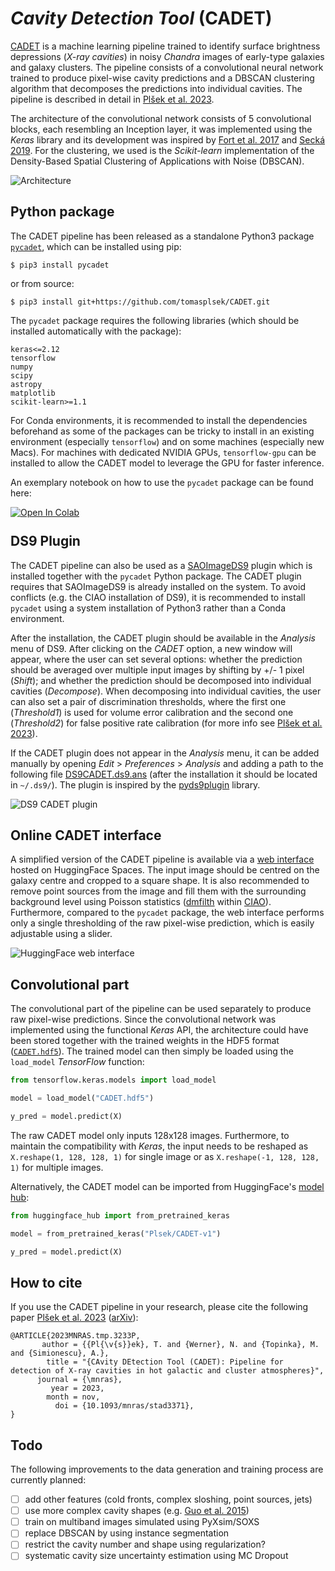 # *Cavity Detection Tool* (CADET)

[CADET](https://tomasplsek.github.io/CADET/) is a machine learning pipeline trained to identify surface brightness depressions (*X-ray cavities*) in noisy *Chandra* images of early-type galaxies and galaxy clusters. The pipeline consists of a convolutional neural network trained to produce pixel-wise cavity predictions and a DBSCAN clustering algorithm that decomposes the predictions into individual cavities. The pipeline is described in detail in [Plšek et al. 2023](https://academic.oup.com/mnras/article/527/2/3315/7339785).

The architecture of the convolutional network consists of 5 convolutional blocks, each resembling an Inception layer, it was implemented using the *Keras* library and its development was inspired by [Fort et al. 2017](https://ui.adsabs.harvard.edu/abs/2017arXiv171200523F/abstract) and [Secká 2019](https://is.muni.cz/th/rnxoz/?lang=en;fakulta=1411). For the clustering, we used is the *Scikit-learn* implementation of the Density-Based Spatial Clustering of Applications with Noise (DBSCAN).

![Architecture](https://github.com/tomasplsek/CADET/raw/main/docs/figures/architecture.png)


## Python package

The CADET pipeline has been released as a standalone Python3 package [`pycadet`](https://pypi.org/project/pycadet/), which can be installed using pip:

```console
$ pip3 install pycadet
```

or from source:

```console
$ pip3 install git+https://github.com/tomasplsek/CADET.git
```

The `pycadet` package requires the following libraries (which should be installed automatically with the package):
```
keras<=2.12
tensorflow
numpy
scipy
astropy
matplotlib
scikit-learn>=1.1
```

For Conda environments, it is recommended to install the dependencies beforehand as some of the packages can be tricky to install in an existing environment (especially `tensorflow`) and on some machines (especially new Macs). For machines with dedicated NVIDIA GPUs, `tensorflow-gpu` can be installed to allow the CADET model to leverage the GPU for faster inference.

An exemplary notebook on how to use the `pycadet` package can be found here: 

<a target="_blank" href="https://colab.research.google.com/github/tomasplsek/CADET/blob/main/example/CADET.ipynb">
 <img src="https://colab.research.google.com/assets/colab-badge.svg" alt="Open In Colab" style="margin-bottom:-4px"/>
</a>


## DS9 Plugin

The CADET pipeline can also be used as a [SAOImageDS9](https://ds9.si.edu/) plugin which is installed together with the `pycadet` Python package. The CADET plugin requires that SAOImageDS9 is already installed on the system. To avoid conflicts (e.g. the CIAO installation of DS9), it is recommended to install `pycadet` using a system installation of Python3 rather than a Conda environment.

After the installation, the CADET plugin should be available in the *Analysis* menu of DS9. After clicking on the *CADET* option, a new window will appear, where the user can set several options: whether the prediction should be averaged over multiple input images by shifting by +/- 1 pixel (*Shift*); and whether the prediction should be decomposed into individual cavities (*Decompose*). When decomposing into individual cavities, the user can also set a pair of discrimination thresholds, where the first one (*Threshold1*) is used for volume error calibration and the second one (*Threshold2*) for false positive rate calibration (for more info see [Plšek et al. 2023](https://arxiv.org/abs/2304.05457)).

If the CADET plugin does not appear in the *Analysis* menu, it can be added manually by opening *Edit* > *Preferences* > *Analysis* and adding a path to the following file [DS9CADET.ds9.ans](https://github.com/tomasplsek/CADET/raw/main/pycadet/DS9CADET.ds9.ans) (after the installation it should be located in `~/.ds9/`). The plugin is inspired by the [pyds9plugin](https://github.com/vpicouet/pyds9plugin/tree/master) library.

![DS9 CADET plugin](https://github.com/tomasplsek/CADET/raw/main/docs/figures/DS9CADET.gif)

## Online CADET interface

A simplified version of the CADET pipeline is available via a <a href="https://huggingface.co/spaces/Plsek/CADET" target=_blank>web interface</a> hosted on HuggingFace Spaces. The input image should be centred on the galaxy centre and cropped to a square shape. It is also recommended to remove point sources from the image and fill them with the surrounding background level using Poisson statistics ([dmfilth](https://cxc.cfa.harvard.edu/ciao/ahelp/dmfilth.html) within [CIAO](https://cxc.harvard.edu/ciao/)). Furthermore, compared to the `pycadet` package, the web interface performs only a single thresholding of the raw pixel-wise prediction, which is easily adjustable using a slider.

![HuggingFace web interface](https://github.com/tomasplsek/CADET/raw/main/docs/figures/CADET_HF.gif)


## Convolutional part

The convolutional part of the pipeline can be used separately to produce raw pixel-wise predictions. Since the convolutional network was implemented using the functional *Keras* API, the architecture could have been stored together with the trained weights in the HDF5 format ([`CADET.hdf5`](https://github.com/tomasplsek/CADET/raw/main/pycadet/CADET.hdf5)). The trained model can then simply be loaded using the `load_model` *TensorFlow* function:

```python
from tensorflow.keras.models import load_model

model = load_model("CADET.hdf5")

y_pred = model.predict(X)
```

The raw CADET model only inputs 128x128 images. Furthermore, to maintain the compatibility with *Keras*, the input needs to be reshaped as `X.reshape(1, 128, 128, 1)` for single image or as `X.reshape(-1, 128, 128, 1)` for multiple images.

Alternatively, the CADET model can be imported from HuggingFace's [model hub](https://huggingface.co/Plsek/CADET-v1):

```python
from huggingface_hub import from_pretrained_keras

model = from_pretrained_keras("Plsek/CADET-v1")

y_pred = model.predict(X)
```

## How to cite

If you use the CADET  pipeline in your research, please cite the following paper [Plšek et al. 2023](https://academic.oup.com/mnras/article/527/2/3315/7339785) ([arXiv](https://arxiv.org/abs/2304.05457)):

```
@ARTICLE{2023MNRAS.tmp.3233P,
       author = {{Pl{\v{s}}ek}, T. and {Werner}, N. and {Topinka}, M. and {Simionescu}, A.},
        title = "{CAvity DEtection Tool (CADET): Pipeline for detection of X-ray cavities in hot galactic and cluster atmospheres}",
      journal = {\mnras},
         year = 2023,
        month = nov,
          doi = {10.1093/mnras/stad3371},
}
```

## Todo

The following improvements to the data generation and training process are currently planned:

- [ ] add other features (cold fronts, complex sloshing, point sources, jets)
- [ ] use more complex cavity shapes (e.g. [Guo et al. 2015](https://arxiv.org/abs/1408.5018))
- [ ] train on multiband images simulated using PyXsim/SOXS
- [ ] replace DBSCAN by using instance segmentation 
- [ ] restrict the cavity number and shape using regularization?
- [ ] systematic cavity size uncertainty estimation using MC Dropout
